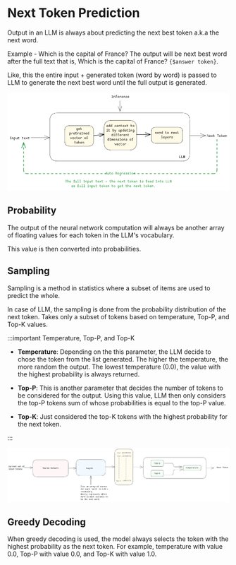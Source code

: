 # Next Token Prediction

Output in an LLM is always about predicting the next best token a.k.a the next word.

Example - Which is the capital of France?
The output will be next best word after the full text that is, Which is the capital of France? `{$answer token}`.

Like, this the entire input + generated token (word by word) is passed to LLM to generate the next best word until the full output is generated.

![output-token](../../static/img/auto-regressive-ai.excalidraw.png)

## Probability

The output of the neural network computation will always be another array of floating values for each token in the LLM's vocabulary.

This value is then converted into probabilities.

## Sampling

Sampling is a method in statistics where a subset of items are used to predict the whole.

In case of LLM, the sampling is done from the probability distribution of the next token.
Takes only a subset of tokens based on temperature, Top-P, and Top-K values.

:::important Temperature, Top-P, and Top-K

- **Temperature**: Depending on the this parameter, the LLM decide to chose the token from the list
  generated. The higher the temperature, the more random the output. The lowest temperature (0.0), the
  value with the highest probability is always returned.

- **Top-P**: This is another parameter that decides the number of tokens to be considered for the
  output. Using this value, LLM then only considers the top-P tokens sum of whose probabilities is equal to the top-P value.

- **Top-K**: Just considered the top-K tokens with the highest probability for the next token.

:::

![output-token](../../static/img/predicition-output.excalidraw.png)

## Greedy Decoding

When greedy decoding is used, the model always selects the token with the highest probability as the next token. For example, temperature with value 0.0, Top-P with value 0.0, and Top-K with value 1.0.
